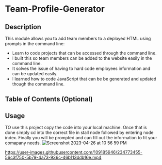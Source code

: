 # Team-Profile-Generator


## Description

This module allows you to add team members to a deployed HTML using prompts in the command line:

- Learn to code projects that can be accessed through the command line.
- I built this so team members can be added to the website easily in the command line.
- It solves the issue of having to hard code employees information and can be updated easily.
- I learned how to code JavaScript that can be be generated and updated though the command line.

## Table of Contents (Optional)


## Usage

TO use this project copy the code into your local machine. Once that is done simply cd into the correct file in stall node followed by entering node index. Finally you will be prompted and can fill out the information to fit your comapany needs. 
![Screenshot 2023-04-26 at 10 56 59 PM](https://user-images.githubusercontent.com/109185946/234773420-499ad5e0-4325-46be-800b-261542462fc9.png)
    



https://user-images.githubusercontent.com/109185946/234773455-56c3f750-5b79-4a73-936c-46b113ddb16e.mp4

